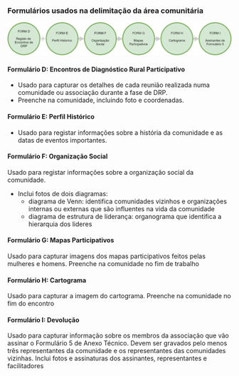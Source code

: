 ### Formulários usados na delimitação da área comunitária

![](/assets/Delim_com.png)

#### Formulário D: Encontros de Diagnóstico Rural Participativo

* Usado para capturar os detalhes de cada reunião realizada numa comunidade ou associação durante a fase de DRP. 
* Preenche na comunidade, incluindo foto e coordenadas. 

#### Formulário E: Perfil Histórico

* Usado para registar informações sobre a história da comunidade e as datas de eventos importantes. 

#### Formulário F: Organização Social

Usado para registar informações sobre a organização social da comunidade.

* Inclui fotos de dois diagramas:
  * diagrama de Venn: identifica comunidades vizinhos e organizações internas ou externas que são influentes na vida da comunidade
  * diagrama de estrutura de liderança: organograma que identifica a hierarquia dos lideres 

#### Formulário G: Mapas Participativos

Usado para capturar imagens dos mapas participativos feitos pelas mulheres e homens. Preenche na comunidade no fim de trabalho

#### Formulário H: Cartograma

Usado para capturar a imagem do cartograma. Preenche na comunidade no fim do encontro

#### Formulário I: Devolução

Usado para capturar informação sobre os membros da associação que vão assinar o Formulário 5 de Anexo Técnico. Devem ser gravados pelo menos três representantes da comunidade e os representantes das comunidades vizinhas. Inclui fotos e assinaturas dos assinantes, representantes e facilitadores

